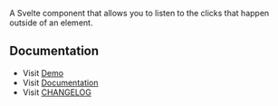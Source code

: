 A Svelte component that allows you to listen to the clicks that happen outside of an element.

## Documentation

- Visit [Demo](https://svelte-outclick.vercel.app)
- Visit [Documentation](https://babakfp.ir/docs/svelte-outclick)
- Visit [CHANGELOG](https://babakfp.ir/docs/svelte-outclick/changelog)

